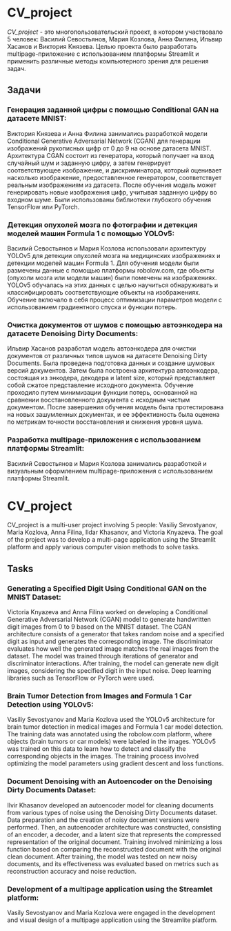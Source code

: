# CV_project

*CV_project* - это многопользовательский проект, в котором участвовало 5 человек: Василий Севостьянов, Мария Козлова, Анна Филина, Ильвир Хасанов и Виктория Князева. Целью проекта было разработать  multipage-приложение с использованием платформы Streamlit и применить различные методы компьютерного зрения для решения задач.

## Задачи

### Генерация заданной цифры с помощью Conditional GAN на датасете MNIST:
Виктория Князева и Анна Филина занимались разработкой модели Conditional Generative Adversarial Network (CGAN) для генерации изображений рукописных цифр от 0 до 9 на основе датасета MNIST. Архитектура CGAN состоит из генератора, который получает на вход случайный шум и заданную цифру, а затем генерирует соответствующее изображение, и дискриминатора, который оценивает насколько изображение, предоставленное генератором, соответствует реальным изображениям из датасета. После обучения модель может генерировать новые изображения цифр, учитывая заданную цифру во входном шуме. Были использованы библиотеки глубокого обучения TensorFlow или PyTorch.

### Детекция опухолей мозга по фотографии и детекция моделей машин Formula 1 с помощью YOLOv5:
Василий Севостьянов и Мария Козлова использовали архитектуру YOLOv5 для детекции опухолей мозга на медицинских изображениях и детекции моделей машин Formula 1. Для обучения модели были размечены данные с помощью платформы robolow.com, где объекты (опухоли мозга или модели машин) были помечены на изображениях. YOLOv5 обучалась на этих данных с целью научиться обнаруживать и классифицировать соответствующие объекты на изображениях. Обучение включало в себя процесс оптимизации параметров модели с использованием градиентного спуска и функции потерь.

### Очистка документов от шумов с помощью автоэнкодера на датасете Denoising Dirty Documents:
Ильвир Хасанов разработал модель автоэнкодера для очистки документов от различных типов шумов на датасете Denoising Dirty Documents. Была проведена подготовка данных и создание шумовых версий документов. Затем была построена архитектура автоэнкодера, состоящая из энкодера, декодера и  latent size, который представляет собой сжатое представление исходного документа. Обучение проходило путем минимизации функции потерь, основанной на сравнении восстановленного документа с исходным чистым документом. После завершения обучения модель была протестирована на новых зашумленных документах, и ее эффективность была оценена по метрикам точности восстановления и снижения уровня шума.

### Разработка multipage-приложения с использованием платформы Streamlit:
Василий Севостьянов и Мария Козлова занимались разработкой и визуальным оформлением multipage-приложения с использованием платформы Streamlit.


# CV_project

CV_project is a multi-user project involving 5 people: Vasiliy Sevostyanov, Maria Kozlova, Anna Filina, Ildar Khasanov, and Victoria Knyazeva. The goal of the project was to develop a multi-page application using the Streamlit platform and apply various computer vision methods to solve tasks.

## Tasks

### Generating a Specified Digit Using Conditional GAN on the MNIST Dataset:
Victoria Knyazeva and Anna Filina worked on developing a Conditional Generative Adversarial Network (CGAN) model to generate handwritten digit images from 0 to 9 based on the MNIST dataset. The CGAN architecture consists of a generator that takes random noise and a specified digit as input and generates the corresponding image. The discriminator evaluates how well the generated image matches the real images from the dataset. The model was trained through iterations of generator and discriminator interactions. After training, the model can generate new digit images, considering the specified digit in the input noise. Deep learning libraries such as TensorFlow or PyTorch were used.

### Brain Tumor Detection from Images and Formula 1 Car Detection using YOLOv5:
Vasiliy Sevostyanov and Maria Kozlova used the YOLOv5 architecture for brain tumor detection in medical images and Formula 1 car model detection. The training data was annotated using the robolow.com platform, where objects (brain tumors or car models) were labeled in the images. YOLOv5 was trained on this data to learn how to detect and classify the corresponding objects in the images. The training process involved optimizing the model parameters using gradient descent and loss functions.

### Document Denoising with an Autoencoder on the Denoising Dirty Documents Dataset:
Ilvir Khasanov developed an autoencoder model for cleaning documents from various types of noise using the Denoising Dirty Documents dataset. Data preparation and the creation of noisy document versions were performed. Then, an autoencoder architecture was constructed, consisting of an encoder, a decoder, and a latent size that represents the compressed representation of the original document. Training involved minimizing a loss function based on comparing the reconstructed document with the original clean document. After training, the model was tested on new noisy documents, and its effectiveness was evaluated based on metrics such as reconstruction accuracy and noise reduction.

### Development of a multipage application using the Streamlet platform:
Vasily Sevostyanov and Maria Kozlova were engaged in the development and visual design of a multipage application using the Streamlite platform.
